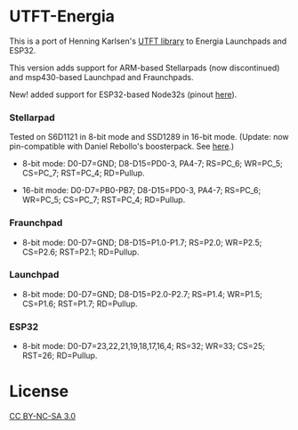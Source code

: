 # UTFT-Energia

This is a port of Henning Karlsen's 
[UTFT library](http://www.rinkydinkelectronics.com/) to Energia Launchpads
and ESP32.

This version adds support for ARM-based Stellarpads (now discontinued) and
msp430-based Launchpad and Fraunchpads.

New! added support for ESP32-based Node32s (pinout [here](https://cdn.instructables.com/FOL/YWLI/JEOILQ5U/FOLYWLIJEOILQ5U.LARGE.jpg)).

### Stellarpad
Tested on S6D1121 in 8-bit mode and SSD1289 in 16-bit mode.
(Update: now pin-compatible with Daniel Rebollo's boosterpack. See
[here](
http://forum.stellarisiti.com/topic/626-ssd1289-32-320x240-tft-16bit-parallel-interface-touch-libraries/).)

* 8-bit mode:
D0-D7=GND; D8-D15=PD0-3, PA4-7; RS=PC_6; WR=PC_5; CS=PC_7; RST=PC_4; RD=Pullup.

* 16-bit mode:
D0-D7=PB0-PB7; D8-D15=PD0-3, PA4-7; RS=PC_6; WR=PC_5; CS=PC_7; RST=PC_4; RD=Pullup.

### Fraunchpad
* 8-bit mode:
D0-D7=GND; D8-D15=P1.0-P1.7; RS=P2.0; WR=P2.5; CS=P2.6; RST=P2.1; RD=Pullup.

### Launchpad
* 8-bit mode:
D0-D7=GND; D8-D15=P2.0-P2.7; RS=P1.4; WR=P1.5; CS=P1.6; RST=P1.7; RD=Pullup.

### ESP32
* 8-bit mode: D0-D7=23,22,21,19,18,17,16,4; RS=32; WR=33; CS=25; RST=26; RD=Pullup.

# License
[CC BY-NC-SA 3.0](https://github.com/andresv/UTFT-Energia/blob/master/License%20-%20CC%20BY-NC-SA%203.0%20-%20Legal.pdf)
